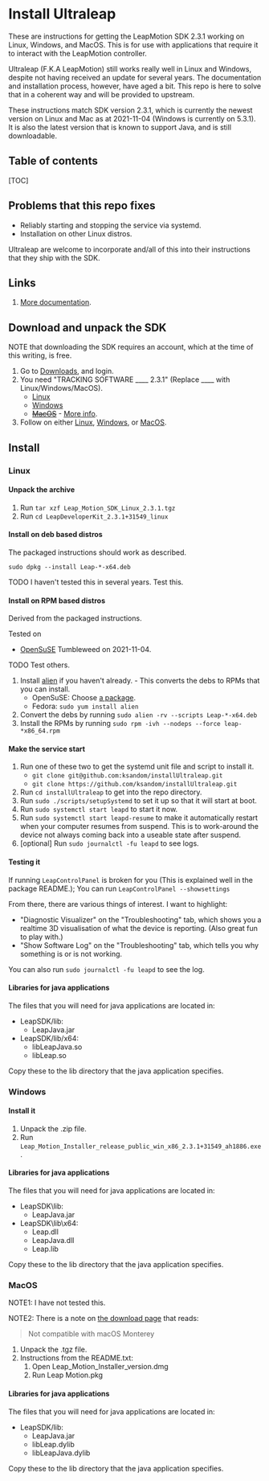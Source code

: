 # Install Ultraleap

<!-- Do edits in README.original.md. -->

These are instructions for getting the LeapMotion SDK 2.3.1 working on Linux, Windows, and MacOS. This is for use with applications that require it to interact with the LeapMotion controller.

Ultraleap (F.K.A LeapMotion) still works really well in Linux and Windows, despite not having received an update for several years. The documentation and installation process, however, have aged a bit. This repo is here to solve that in a coherent way and will be provided to upstream.

These instructions match SDK version 2.3.1, which is currently the newest version on Linux and Mac as at 2021-11-04 (Windows is currently on 5.3.1). It is also the latest version that is known to support Java, and is still downloadable.

## Table of contents

[TOC]

## Problems that this repo fixes

* Reliably starting and stopping the service via systemd.
* Installation on other Linux distros.

Ultraleap are welcome to incorporate and/all of this into their instructions that they ship with the SDK.

## Links

1. [More documentation](https://developer.leapmotion.com).

## Download and unpack the SDK

NOTE that downloading the SDK requires an account, which at the time of this writing, is free.

1. Go to [Downloads](https://leap2.ultraleap.com/downloads/), and login.
1. You need "TRACKING SOFTWARE ____ 2.3.1" (Replace ____ with Linux/Windows/MacOS).
    * [Linux](https://leap2.ultraleap.com/download/software?name=tracking-software&version=2.3.1&platform=linux)
    * [Windows](https://leap2.ultraleap.com/download/software?name=tracking-software&version=2.3.1&platform=windows)
    * ~~[MacOS](https://developer.leapmotion.com/releases/mac-2-3-1)~~ - [More info](https://github.com/ksandom/installUltraleap/issues/1#issuecomment-2204932007).
1. Follow on either [Linux](#Linux), [Windows](#Windows), or [MacOS](#MacOS).

## Install

### Linux

#### Unpack the archive

1. Run `tar xzf Leap_Motion_SDK_Linux_2.3.1.tgz`
1. Run `cd LeapDeveloperKit_2.3.1+31549_linux`

#### Install on deb based distros

The packaged instructions should work as described.

`sudo dpkg --install Leap-*-x64.deb`

TODO I haven't tested this in several years. Test this.

#### Install on RPM based distros

Derived from the packaged instructions.

Tested on

* [OpenSuSE](https://www.opensuse.org/) Tumbleweed on 2021-11-04.

TODO Test others.

1. Install [alien](https://software.opensuse.org/package/alien) if you haven't already. - This converts the debs to RPMs that you can install.
    * OpenSuSE: Choose [a package](https://software.opensuse.org/package/alien).
    * Fedora: `sudo yum install alien`
1. Convert the debs by running `sudo alien -rv --scripts Leap-*-x64.deb`
1. Install the RPMs by running `sudo rpm -ivh --nodeps --force leap-*x86_64.rpm`

#### Make the service start

1. Run one of these two to get the systemd unit file and script to install it.
    * `git clone git@github.com:ksandom/installUltraleap.git`
    * `git clone https://github.com/ksandom/installUltraleap.git`
1. Run `cd installUltraleap` to get into the repo directory.
1. Run `sudo ./scripts/setupSystemd` to set it up so that it will start at boot.
1. Run `sudo systemctl start leapd` to start it now.
1. Run `sudo systemctl start leapd-resume` to make it automatically restart when your computer resumes from suspend. This is to work-around the device not always coming back into a useable state after suspend.
1. \[optional\] Run `sudo journalctl -fu leapd` to see logs.

#### Testing it

If running `LeapControlPanel` is broken for you (This is explained well in the package README.); You can run `LeapControlPanel --showsettings`

From there, there are various things of interest. I want to highlight:

* "Diagnostic Visualizer" on the "Troubleshooting" tab, which shows you a realtime 3D visualisation of what the device is reporting. (Also great fun to play with.)
* "Show Software Log" on the "Troubleshooting" tab, which tells you why something is or is not working.

You can also run `sudo journalctl -fu leapd` to see the log.

#### Libraries for java applications

The files that you will need for java applications are located in:

* LeapSDK/lib:
    * LeapJava.jar
* LeapSDK/lib/x64:
    * libLeapJava.so
    * libLeap.so

Copy these to the lib directory that the java application specifies.

### Windows

#### Install it

1. Unpack the .zip file.
1. Run `Leap_Motion_Installer_release_public_win_x86_2.3.1+31549_ah1886.exe`.

#### Libraries for java applications

The files that you will need for java applications are located in:

* LeapSDK\\lib:
    * LeapJava.jar
* LeapSDK\\lib\\x64:
    * Leap.dll
    * LeapJava.dll
    * Leap.lib

Copy these to the lib directory that the java application specifies.

### MacOS

NOTE1: I have not tested this.

NOTE2: There is a note on [the download page](https://developer.leapmotion.com/tracking-software-download) that reads:
> Not compatible with macOS Monterey

1. Unpack the .tgz file.
1. Instructions from the README.txt:
    1. Open Leap_Motion_Installer_version.dmg
    1. Run Leap Motion.pkg


#### Libraries for java applications

The files that you will need for java applications are located in:

* LeapSDK/lib:
    * LeapJava.jar
    * libLeap.dylib
    * libLeapJava.dylib

Copy these to the lib directory that the java application specifies.
